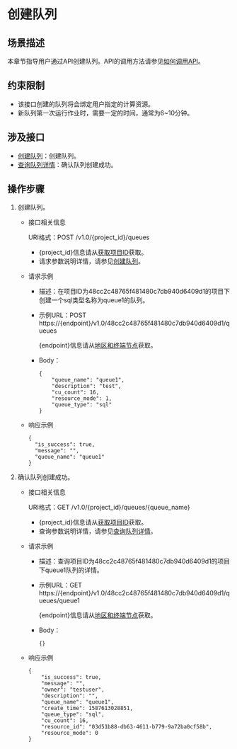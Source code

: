 # 创建队列<a name="dli_02_0307"></a>

## 场景描述<a name="section851316282599"></a>

本章节指导用户通过API创建队列。API的调用方法请参见[如何调用API](如何调用API.md)。

## 约束限制<a name="section155144213214"></a>

-   该接口创建的队列将会绑定用户指定的计算资源。
-   新队列第一次运行作业时，需要一定的时间，通常为6\~10分钟。

## 涉及接口<a name="section13856162971"></a>

-   [创建队列](创建队列-0.md)：创建队列。
-   [查询队列详情](查询队列详情.md)：确认队列创建成功。

## 操作步骤<a name="section2742155213719"></a>

1.  创建队列。
    -   接口相关信息

        URI格式：POST /v1.0/\{project\_id\}/queues

        -   \{project\_id\}信息请从[获取项目ID](获取项目ID.md)获取。
        -   请求参数说明详情，请参见[创建队列](创建队列-0.md)。

    -   请求示例
        -   描述：在项目ID为48cc2c48765f481480c7db940d6409d1的项目下创建一个sql类型名称为queue1的队列。
        -   示例URL：POST https://\{endpoint\}/v1.0/48cc2c48765f481480c7db940d6409d1/queues

            \{endpoint\}信息请从[地区和终端节点](https://developer.huaweicloud.com/endpoint?DLI)获取。

        -   Body：

            ```
            {
                "queue_name": "queue1",
                "description": "test",
                "cu_count": 16,
                "resource_mode": 1,
                "queue_type": "sql"
            }
            ```

    -   响应示例

        ```
        {
          "is_success": true,
          "message": "",
          "queue_name": "queue1"
        }
        ```

2.  确认队列创建成功。
    -   接口相关信息

        URI格式：GET /v1.0/\{project\_id\}/queues/\{queue\_name\}

        -   \{project\_id\}信息请从[获取项目ID](获取项目ID.md)获取。
        -   查询参数说明详情，请参见[查询队列详情](查询队列详情.md)。

    -   请求示例
        -   描述：查询项目ID为48cc2c48765f481480c7db940d6409d1的项目下queue1队列的详情。
        -   示例URL：GET https://\{endpoint\}/v1.0/48cc2c48765f481480c7db940d6409d1/queues/queue1

            \{endpoint\}信息请从[地区和终端节点](https://developer.huaweicloud.com/endpoint?DLI)获取。

        -   Body：

            ```
            {}
            ```

    -   响应示例

        ```
        {
            "is_success": true,
            "message": "",
            "owner": "testuser",
            "description": "",
            "queue_name": "queue1",
            "create_time": 1587613028851,
            "queue_type": "sql",
            "cu_count": 16,
            "resource_id": "03d51b88-db63-4611-b779-9a72ba0cf58b",
            "resource_mode": 0
        }
        ```



